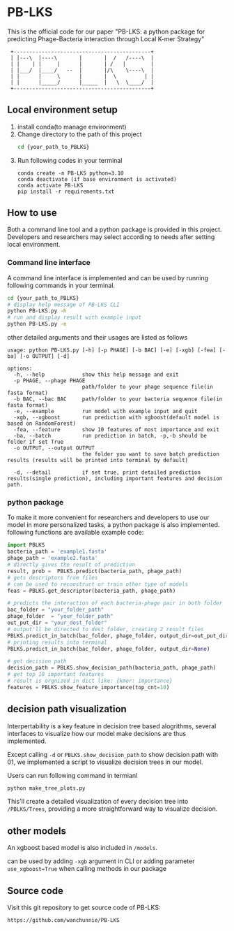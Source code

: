 # PB-LKS

This is the official code for our paper "PB-LKS: a python package for predicting Phage-Bacteria interaction through Local K-mer Strategy"
```
 +--------------------------------------------+
 | |---\  |----\       |       |  /   /----\  |
 | |    | |     |      |       | /   |        |
 | |___/  |____/   --  |       |/\    \----\  |
 | |      |     \      |       |  \         | |
 | |      |_____/      |_____  |   \  \____/  |
 +--------------------------------------------+
```



## Local environment setup
1. install conda(to manage environment)
2.  Change directory to the path of this project
      ```bash
      cd {your_path_to_PBLKS}
      ```
3. Run following codes in your terminal
   ```shell
   conda create -n PB-LKS python=3.10
   conda deactivate (if base environment is activated)
   conda activate PB-LKS
   pip install -r requirements.txt
   ``` 

## How to use
Both a command line tool and a python package is provided in this project. Developers and researchers may select according to needs after setting local environment.

### Command line interface
A command line interface is implemented and can be used by running following commands in your terminal. 

   ```bash
   cd {your_path_to_PBLKS}
   # display help message of PB-LKS CLI
   python PB-LKS.py -h
   # run and display result with example input
   python PB-LKS.py -e
   ```
other detailed arguments and their usages are listed as follows
```Shell
usage: python PB-LKS.py [-h] [-p PHAGE] [-b BAC] [-e] [-xgb] [-fea] [-ba] [-o OUTPUT] [-d]

options:
  -h, --help            show this help message and exit
  -p PHAGE, --phage PHAGE
                        path/folder to your phage sequence file(in fasta format)
  -b BAC, --bac BAC     path/folder to your bacteria sequence file(in fasta format)
  -e, --example         run model with example input and quit
  -xgb, --xgboost       run prediction with xgboost(default model is based on RandomForest)
  -fea, --feature       show 10 features of most importance and exit
  -ba, --batch          run prediction in batch, -p,-b should be folder if set True
  -o OUTPUT, --output OUTPUT
                        the folder you want to save batch prediction results (results will be printed into terminal by default)

  -d, --detail          if set true, print detailed prediction results(single prediction), including important features and decision path.
```

### python package
To make it more convenient for researchers and developers to use our model in more personalized tasks, a python package is also implemented. 
following functions are available
example code:
```python
import PBLKS
bacteria_path = 'example1.fasta'
phage_path = 'example2.fasta'
# directly gives the result of prediction
result, prob =  PBLKS.predict(bacteria_path, phage_path)
# gets descriptors from files
# can be used to reconstruct or train other type of models  
feas = PBLKS.get_descriptor(bacteria_path, phage_path)

# predicts the interaction of each bacteria-phage pair in both folder
bac_folder = "your_folder_path"
phage_folder  = "your_folder_path"
out_put_dir = "your_dest_folder"
# output'll be directed to dest folder, creating 2 result files
PBLKS.predict_in_batch(bac_folder, phage_folder, output_dir=out_put_dir)
# printing results into terminal
PBLKS.predict_in_batch(bac_folder, phage_folder, output_dir=None)

# get decision path
decision_path = PBLKS.show_decision_path(bacteria_path, phage_path)
# get top 10 important features
# result is orgnized in dict like: {kmer: importance}
features = PBLKS.show_feature_importance(top_cnt=10)
```

## decision path visualization
Interpertability is a key feature in decision tree based alogrithms, several interfaces to visualize how our model make decisions are thus implemented. 

Except calling  `-d` or `PBLKS.show_decision_path` to show decision path with 01, we implemented a script to visualize decision trees in our model.

Users can run following command in termianl
```bash
python make_tree_plots.py
```
This'll create a detailed visualization of every decision tree into `/PBLKS/Trees`, providing a more straightforward way to visualize decision.

## other models
An xgboost based model is also included in `/models`.

can be used by adding `-xgb` argument in CLI or adding parameter `use_xgboost=True` when calling methods in our package 


## Source code

Visit this git repository to get source code of PB-LKS:

	https://github.com/wanchunnie/PB-LKS
